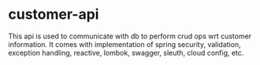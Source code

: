 # customer-api
This api is used to communicate with db to perform crud ops wrt customer information. It comes with implementation of spring security, validation, exception handling, reactive, lombok, swagger, sleuth, cloud config, etc. 
